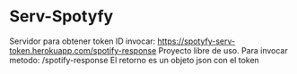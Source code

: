 # Serv-Spotyfy
Servidor para obtener token ID invocar: https://spotyfy-serv-token.herokuapp.com/spotify-response
Proyecto libre de uso.
Para invocar metodo: <Servidor>/spotify-response
El retorno es un objeto json con el token  
